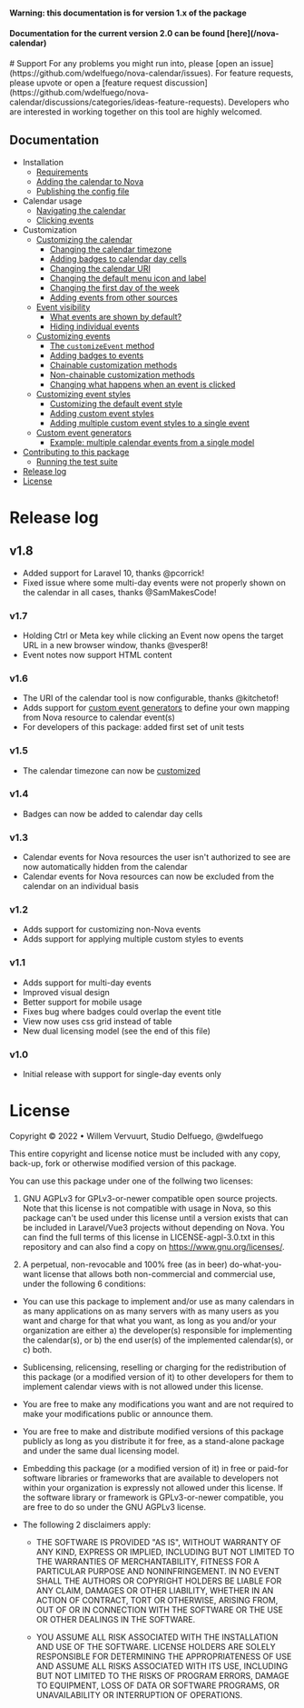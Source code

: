 <h4>Warning: this documentation is for version 1.x of the package</h4>
<h4>Documentation for the current version 2.0 can be found [here](/nova-calendar)</h4>
# Support
For any problems you might run into, please [open an issue](https://github.com/wdelfuego/nova-calendar/issues). For feature requests, please upvote or open a [feature request discussion](https://github.com/wdelfuego/nova-calendar/discussions/categories/ideas-feature-requests). Developers who are interested in working together on this tool are highly welcomed.


## Documentation

- Installation
  - [Requirements](/nova-calendar/v1/installation.html#requirements)
  - [Adding the calendar to Nova](/nova-calendar/v1/installation.html#adding-the-calendar-to-nova)
  - [Publishing the config file](/nova-calendar/v1/installation.html#publishing-the-config-file)
- Calendar usage
  - [Navigating the calendar](/nova-calendar/v1/usage.html#navigating-the-calendar)
  - [Clicking events](/nova-calendar/v1/usage.html#clicking-events)
- Customization
  - [Customizing the calendar](/nova-calendar/v1/customizing-the-calendar.html)
    - [Changing the calendar timezone](/nova-calendar/v1/customizing-the-calendar.html#changing-the-calendar-timezone)
    - [Adding badges to calendar day cells](/nova-calendar/v1/customizing-the-calendar.html#adding-badges-to-calendar-day-cells)
    - [Changing the calendar URI](/nova-calendar/v1/customizing-the-calendar.html#changing-the-calendar-uri)
    - [Changing the default menu icon and label](/nova-calendar/v1/customizing-the-calendar.html#changing-the-default-menu-icon-and-label)
    - [Changing the first day of the week](/nova-calendar/v1/customizing-the-calendar.html#changing-the-first-day-of-the-week)
    - [Adding events from other sources](/nova-calendar/v1/customizing-the-calendar.html#adding-events-from-other-sources)
  - [Event visibility](/nova-calendar/v1/event-visibility.html)
    - [What events are shown by default?](/nova-calendar/v1/event-visibility.html#what-events-are-shown-by-default)
    - [Hiding individual events](/nova-calendar/v1/event-visibility.html#hiding-individual-events)
  - [Customizing events](/nova-calendar/v1/customizing-events.html)
    - [The `customizeEvent` method](/nova-calendar/v1/customizing-events.html#the-customizeevent-method)
    - [Adding badges to events](/nova-calendar/v1/customizing-events.html#adding-badges-to-events)
    - [Chainable customization methods](/nova-calendar/v1/customizing-events.html#chainable-customization-methods)
    - [Non-chainable customization methods](/nova-calendar/v1/customizing-events.html#non-chainable-customization-methods)
    - [Changing what happens when an event is clicked](/nova-calendar/v1/customizing-events.html#changing-what-happens-when-an-event-is-clicked)
  - [Customizing event styles](/nova-calendar/v1/customizing-events.html#customizing-the-css)
    - [Customizing the default event style](/nova-calendar/v1/customizing-events.html#customizing-the-default-event-style)
    - [Adding custom event styles](/nova-calendar/v1/customizing-events.html#adding-custom-event-styles)
    - [Adding multiple custom event styles to a single event](/nova-calendar/v1/customizing-events.html#adding-multiple-custom-event-styles-to-a-single-event)
  - [Custom event generators](/nova-calendar/v1/custom-event-generators.html)
    - [Example: multiple calendar events from a single model](/nova-calendar/v1/custom-event-generators.html#example-multiple-calendar-events-from-a-single-model)
- [Contributing to this package](/nova-calendar/v1/contributing-to-this-package.html)
    - [Running the test suite](/nova-calendar/v1/contributing-to-this-package.html#running-tests)
- [Release log](#release-log)
- [License](#license)

# Release log
## v1.8
- Added support for Laravel 10, thanks @pcorrick!
- Fixed issue where some multi-day events were not properly shown on the calendar in all cases, thanks @SamMakesCode!

### v1.7
- Holding Ctrl or Meta key while clicking an Event now opens the target URL in a new browser window, thanks @vesper8!
- Event notes now support HTML content

### v1.6
- The URI of the calendar tool is now configurable, thanks @kitchetof!
- Adds support for [custom event generators](/nova-calendar/v1/custom-event-generators.html) to define your own mapping from Nova resource to calendar event(s)
- For developers of this package: added first set of unit tests

### v1.5
- The calendar timezone can now be [customized](/nova-calendar/v1/customizing-the-calendar.html)

### v1.4
- Badges can now be added to calendar day cells

### v1.3
- Calendar events for Nova resources the user isn't authorized to see are now automatically hidden from the calendar
- Calendar events for Nova resources can now be excluded from the calendar on an individual basis

### v1.2
- Adds support for customizing non-Nova events
- Adds support for applying multiple custom styles to events

### v1.1
- Adds support for multi-day events
- Improved visual design
- Better support for mobile usage
- Fixes bug where badges could overlap the event title
- View now uses css grid instead of table
- New dual licensing model (see the end of this file)

### v1.0
- Initial release with support for single-day events only


# License
Copyright © 2022 • Willem Vervuurt, Studio Delfuego, @wdelfuego

This entire copyright and license notice must be included with any copy, back-up, 
fork or otherwise modified version of this package.

You can use this package under one of the follwing two licenses:

1. GNU AGPLv3 for GPLv3-or-newer compatible open source projects. Note that this license 
   is not compatible with usage in Nova, so this package can't be used under this license
   until a version exists that can be included in Laravel/Vue3 projects without 
   depending on Nova. You can find the full terms of this license in LICENSE-agpl-3.0.txt 
   in this repository and can also find a copy on https://www.gnu.org/licenses/.
    
2. A perpetual, non-revocable and 100% free (as in beer) do-what-you-want license 
   that allows both non-commercial and commercial use, under the following 6 conditions:
   
  - You can use this package to implement and/or use as many calendars in as many 
    applications on as many servers with as many users as you want and charge for 
    that what you want, as long as you and/or your organization are either
      a) the developer(s) responsible for implementing the calendar(s), or
      b) the end user(s) of the implemented calendar(s), or
      c) both.
    
  - Sublicensing, relicensing, reselling or charging for the redistribution of this 
    package (or a modified version of it) to other developers for them to implement 
    calendar views with is not allowed under this license.
    
  - You are free to make any modifications you want and are not required to make 
    your modifications public or announce them.
    
  - You are free to make and distribute modified versions of this package publicly 
    as long as you distribute it for free, as a stand-alone package and under the 
    same dual licensing model. 
    
  - Embedding this package (or a modified version of it) in free or paid-for software
    libraries or frameworks that are available to developers not within your 
    organization is expressly not allowed under this license. If the software library
    or framework is GPLv3-or-newer compatible, you are free to do so under the 
    GNU AGPLv3 license.
    
  - The following 2 disclaimers apply:

	  - THE SOFTWARE IS PROVIDED "AS IS", WITHOUT WARRANTY OF ANY KIND, EXPRESS OR 
      IMPLIED, INCLUDING BUT NOT LIMITED TO THE WARRANTIES OF MERCHANTABILITY, 
      FITNESS FOR A PARTICULAR PURPOSE AND NONINFRINGEMENT. IN NO EVENT SHALL 
      THE AUTHORS OR COPYRIGHT HOLDERS BE LIABLE FOR ANY CLAIM, DAMAGES OR OTHER 
      LIABILITY, WHETHER IN AN ACTION OF CONTRACT, TORT OR OTHERWISE, ARISING FROM, 
      OUT OF OR IN CONNECTION WITH THE SOFTWARE OR THE USE OR OTHER DEALINGS IN 
      THE SOFTWARE.
      
    - YOU ASSUME ALL RISK ASSOCIATED WITH THE INSTALLATION AND USE OF THE SOFTWARE. 
      LICENSE HOLDERS ARE SOLELY RESPONSIBLE FOR DETERMINING THE APPROPRIATENESS OF 
      USE AND ASSUME ALL RISKS ASSOCIATED WITH ITS USE, INCLUDING BUT NOT LIMITED TO
      THE RISKS OF PROGRAM ERRORS, DAMAGE TO EQUIPMENT, LOSS OF DATA OR SOFTWARE 
      PROGRAMS, OR UNAVAILABILITY OR INTERRUPTION OF OPERATIONS.

